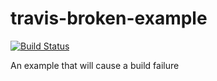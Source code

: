 # travis-broken-example

[![Build Status](https://travis-ci.org/kealan/travis-broken-example.svg?branch=master)](https://travis-ci.org/kealan/travis-broken-example)

An example that will cause a build failure
